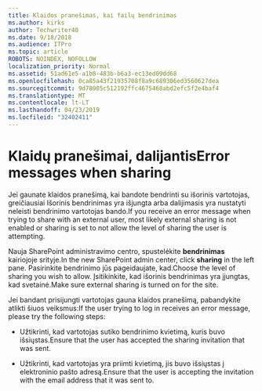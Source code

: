 ```yaml
---
title: Klaidos pranešimas, kai failų bendrinimas
ms.author: kirks
author: Techwriter40
ms.date: 9/18/2018
ms.audience: ITPro
ms.topic: article
ROBOTS: NOINDEX, NOFOLLOW
localization_priority: Normal
ms.assetid: 51ad61e5-a1b8-483b-b6a3-ec13ed09dd68
ms.openlocfilehash: 0ca85a43f21935708f8a9c689306ed3560627dea
ms.sourcegitcommit: 9d78905c512192ffc4675468abd2efc5f2e4baf4
ms.translationtype: MT
ms.contentlocale: lt-LT
ms.lasthandoff: 04/23/2019
ms.locfileid: "32402411"
---
```

# <a name="error-messages-when-sharing"></a><span data-ttu-id="cfc9a-102">Klaidų pranešimai, dalijantis</span><span class="sxs-lookup"><span data-stu-id="cfc9a-102">Error messages when sharing</span></span>

<span data-ttu-id="cfc9a-103">Jei gaunate klaidos pranešimą, kai bandote bendrinti su išorinis vartotojas, greičiausiai Išorinis bendrinimas yra išjungta arba dalijimasis yra nustatyti neleisti bendrinimo vartotojas bando.</span><span class="sxs-lookup"><span data-stu-id="cfc9a-103">If you receive an error message when trying to share with an external user, most likely external sharing is not enabled or sharing is set to not allow the level of sharing the user is attempting.</span></span>
  
<span data-ttu-id="cfc9a-104">Nauja SharePoint administravimo centro, spustelėkite **bendrinimas** kairiojoje srityje.</span><span class="sxs-lookup"><span data-stu-id="cfc9a-104">In the  new SharePoint admin center, click **sharing** in the left pane.</span></span> <span data-ttu-id="cfc9a-105">Pasirinkite bendrinimo jūs pageidaujate, kad.</span><span class="sxs-lookup"><span data-stu-id="cfc9a-105">Choose the level of sharing you wish to allow.</span></span> <span data-ttu-id="cfc9a-106">Įsitikinkite, kad išorinis bendrinimas yra įjungtas, kad svetainė.</span><span class="sxs-lookup"><span data-stu-id="cfc9a-106">Make sure external sharing is turned on for the site.</span></span> 
  
<span data-ttu-id="cfc9a-107">Jei bandant prisijungti vartotojas gauna klaidos pranešimą, pabandykite atlikti šiuos veiksmus:</span><span class="sxs-lookup"><span data-stu-id="cfc9a-107">If the user trying to log in receives an error message, please try the following steps:</span></span>
  
- <span data-ttu-id="cfc9a-108">Užtikrinti, kad vartotojas sutiko bendrinimo kvietimą, kuris buvo išsiųstas.</span><span class="sxs-lookup"><span data-stu-id="cfc9a-108">Ensure that the user has accepted the sharing invitation that was sent.</span></span>
    
- <span data-ttu-id="cfc9a-109">Užtikrinti, kad vartotojas yra priimti kvietimą, jis buvo išsiųstas į elektroninio pašto adresą.</span><span class="sxs-lookup"><span data-stu-id="cfc9a-109">Ensure that the user is accepting the invitation with the email address that it was sent to.</span></span>
    

